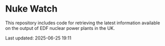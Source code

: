 # Nuke Watch

This repository includes code for retrieving the latest information available on the output of EDF nuclear power plants in the UK.

Last updated: 2025-06-25 19:11